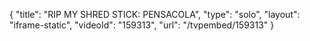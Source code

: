 {
    "title": "RIP MY SHRED STICK: PENSACOLA",
    "type": "solo",
    "layout": "iframe-static",
    "videoId": "159313",
    "url": "\/tvpembed\/159313"
}